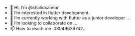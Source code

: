 - 👋 Hi, I’m @khalidkanear
- 👀 I’m interested in flutter development.
- 🌱 I’m currently working with flutter as a junior developer ...
- 💞️ I’m looking to collaborate on ...
- 📫 How to reach me .03049629742..

<!---
khalidkanear/khalidkanear is a ✨ special ✨ repository because its `README.md` (this file) appears on your GitHub profile.
You can click the Preview link to take a look at your changes.
--->
